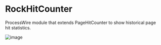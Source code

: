 # RockHitCounter

ProcessWire module that extends PageHitCounter to show historical page hit statistics.

![image](https://user-images.githubusercontent.com/8488586/116569790-00049700-a90a-11eb-8d19-dbfd4efd1fd5.png)
